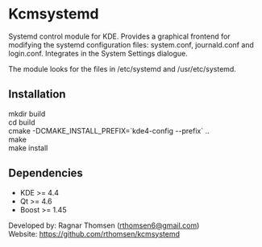 Kcmsystemd
==========

Systemd control module for KDE. Provides a graphical frontend for modifying 
the systemd configuration files: system.conf, journald.conf and login.conf.
Integrates in the System Settings dialogue.

The module looks for the files in /etc/systemd and /usr/etc/systemd.


Installation
------------
mkdir build  
cd build  
cmake -DCMAKE_INSTALL_PREFIX=\`kde4-config --prefix\` ..  
make  
make install  


Dependencies
------------
*   KDE >= 4.4  
*   Qt >= 4.6  
*   Boost >= 1.45  


Developed by: Ragnar Thomsen (rthomsen6@gmail.com)  
Website: https://github.com/rthomsen/kcmsystemd  
